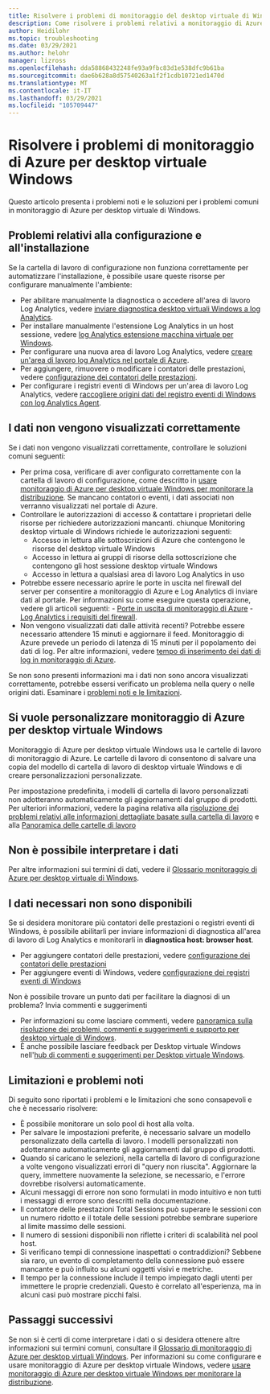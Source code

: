 ```yaml
---
title: Risolvere i problemi di monitoraggio del desktop virtuale di Windows-Azure
description: Come risolvere i problemi relativi a monitoraggio di Azure per desktop virtuale di Windows.
author: Heidilohr
ms.topic: troubleshooting
ms.date: 03/29/2021
ms.author: helohr
manager: lizross
ms.openlocfilehash: dda58868432248fe93a9fbc83d1e538dfc9b61ba
ms.sourcegitcommit: dae6b628a8d57540263a1f2f1cdb10721ed1470d
ms.translationtype: MT
ms.contentlocale: it-IT
ms.lasthandoff: 03/29/2021
ms.locfileid: "105709447"
---
```

# <a name="troubleshoot-azure-monitor-for-windows-virtual-desktop"></a>Risolvere i problemi di monitoraggio di Azure per desktop virtuale Windows

Questo articolo presenta i problemi noti e le soluzioni per i problemi comuni in monitoraggio di Azure per desktop virtuale di Windows.

## <a name="issues-with-configuration-and-setup"></a>Problemi relativi alla configurazione e all'installazione

Se la cartella di lavoro di configurazione non funziona correttamente per automatizzare l'installazione, è possibile usare queste risorse per configurare manualmente l'ambiente:

- Per abilitare manualmente la diagnostica o accedere all'area di lavoro Log Analytics, vedere [inviare diagnostica desktop virtuali Windows a log Analytics](diagnostics-log-analytics.md).
- Per installare manualmente l'estensione Log Analytics in un host sessione, vedere [log Analytics estensione macchina virtuale per Windows](../virtual-machines/extensions/oms-windows.md).
- Per configurare una nuova area di lavoro Log Analytics, vedere [creare un'area di lavoro log Analytics nel portale di Azure](../azure-monitor/logs/quick-create-workspace.md).
- Per aggiungere, rimuovere o modificare i contatori delle prestazioni, vedere [configurazione dei contatori delle prestazioni](../azure-monitor/agents/data-sources-performance-counters.md).
- Per configurare i registri eventi di Windows per un'area di lavoro Log Analytics, vedere [raccogliere origini dati del registro eventi di Windows con log Analytics Agent](../azure-monitor/agents/data-sources-windows-events.md).

## <a name="my-data-isnt-displaying-properly"></a>I dati non vengono visualizzati correttamente

Se i dati non vengono visualizzati correttamente, controllare le soluzioni comuni seguenti:

- Per prima cosa, verificare di aver configurato correttamente con la cartella di lavoro di configurazione, come descritto in [usare monitoraggio di Azure per desktop virtuale Windows per monitorare la distribuzione](azure-monitor.md). Se mancano contatori o eventi, i dati associati non verranno visualizzati nel portale di Azure.
- Controllare le autorizzazioni di accesso & contattare i proprietari delle risorse per richiedere autorizzazioni mancanti. chiunque Monitoring desktop virtuale di Windows richiede le autorizzazioni seguenti:
    - Accesso in lettura alle sottoscrizioni di Azure che contengono le risorse del desktop virtuale Windows
    - Accesso in lettura ai gruppi di risorse della sottoscrizione che contengono gli host sessione desktop virtuale Windows 
    - Accesso in lettura a qualsiasi area di lavoro Log Analytics in uso
- Potrebbe essere necessario aprire le porte in uscita nel firewall del server per consentire a monitoraggio di Azure e Log Analytics di inviare dati al portale. Per informazioni su come eseguire questa operazione, vedere gli articoli seguenti:
      - [Porte in uscita di monitoraggio di Azure](../azure-monitor/app/ip-addresses.md)
      - [Log Analytics i requisiti del firewall](../azure-monitor/agents/log-analytics-agent.md#firewall-requirements). 
- Non vengono visualizzati dati dalle attività recenti? Potrebbe essere necessario attendere 15 minuti e aggiornare il feed. Monitoraggio di Azure prevede un periodo di latenza di 15 minuti per il popolamento dei dati di log. Per altre informazioni, vedere [tempo di inserimento dei dati di log in monitoraggio di Azure](../azure-monitor/logs/data-ingestion-time.md).

Se non sono presenti informazioni ma i dati non sono ancora visualizzati correttamente, potrebbe essersi verificato un problema nella query o nelle origini dati. Esaminare i [problemi noti e le limitazioni](#known-issues-and-limitations). 

## <a name="i-want-to-customize-azure-monitor-for-windows-virtual-desktop"></a>Si vuole personalizzare monitoraggio di Azure per desktop virtuale Windows

Monitoraggio di Azure per desktop virtuale Windows usa le cartelle di lavoro di monitoraggio di Azure. Le cartelle di lavoro di consentono di salvare una copia del modello di cartella di lavoro di desktop virtuale Windows e di creare personalizzazioni personalizzate.

Per impostazione predefinita, i modelli di cartella di lavoro personalizzati non adotteranno automaticamente gli aggiornamenti dal gruppo di prodotti. Per ulteriori informazioni, vedere la pagina relativa alla [risoluzione dei problemi relativi alle informazioni dettagliate basate sulla cartella di lavoro](../azure-monitor/insights/troubleshoot-workbooks.md) e alla [Panoramica delle cartelle di lavoro](../azure-monitor/visualize/workbooks-overview.md)

## <a name="i-cant-interpret-the-data"></a>Non è possibile interpretare i dati

Per altre informazioni sui termini di dati, vedere il [Glossario monitoraggio di Azure per desktop virtuale di Windows](azure-monitor-glossary.md).

## <a name="the-data-i-need-isnt-available"></a>I dati necessari non sono disponibili

Se si desidera monitorare più contatori delle prestazioni o registri eventi di Windows, è possibile abilitarli per inviare informazioni di diagnostica all'area di lavoro di Log Analytics e monitorarli in **diagnostica host: browser host**. 

- Per aggiungere contatori delle prestazioni, vedere [configurazione dei contatori delle prestazioni](../azure-monitor/agents/data-sources-performance-counters.md#configuring-performance-counters)
- Per aggiungere eventi di Windows, vedere [configurazione dei registri eventi di Windows](../azure-monitor/agents/data-sources-windows-events.md#configuring-windows-event-logs)

Non è possibile trovare un punto dati per facilitare la diagnosi di un problema? Invia commenti e suggerimenti

- Per informazioni su come lasciare commenti, vedere [panoramica sulla risoluzione dei problemi, commenti e suggerimenti e supporto per desktop virtuale di Windows](troubleshoot-set-up-overview.md).
- È anche possibile lasciare feedback per Desktop virtuale Windows nell'[hub di commenti e suggerimenti per Desktop virtuale Windows](https://support.microsoft.com/help/4021566/windows-10-send-feedback-to-microsoft-with-feedback-hub-app).

## <a name="known-issues-and-limitations"></a>Limitazioni e problemi noti

Di seguito sono riportati i problemi e le limitazioni che sono consapevoli e che è necessario risolvere:

- È possibile monitorare un solo pool di host alla volta. 
- Per salvare le impostazioni preferite, è necessario salvare un modello personalizzato della cartella di lavoro. I modelli personalizzati non adotteranno automaticamente gli aggiornamenti dal gruppo di prodotti.
- Quando si caricano le selezioni, nella cartella di lavoro di configurazione a volte vengono visualizzati errori di "query non riuscita". Aggiornare la query, immettere nuovamente la selezione, se necessario, e l'errore dovrebbe risolversi automaticamente. 
- Alcuni messaggi di errore non sono formulati in modo intuitivo e non tutti i messaggi di errore sono descritti nella documentazione.
- Il contatore delle prestazioni Total Sessions può superare le sessioni con un numero ridotto e il totale delle sessioni potrebbe sembrare superiore al limite massimo delle sessioni.
- Il numero di sessioni disponibili non riflette i criteri di scalabilità nel pool host.   
- Si verificano tempi di connessione inaspettati o contraddizioni? Sebbene sia raro, un evento di completamento della connessione può essere mancante e può influito su alcuni oggetti visivi e metriche.
- Il tempo per la connessione include il tempo impiegato dagli utenti per immettere le proprie credenziali. Questo è correlato all'esperienza, ma in alcuni casi può mostrare picchi falsi. 
    

## <a name="next-steps"></a>Passaggi successivi

Se non si è certi di come interpretare i dati o si desidera ottenere altre informazioni sui termini comuni, consultare il [Glossario di monitoraggio di Azure per desktop virtuali Windows](azure-monitor-glossary.md). Per informazioni su come configurare e usare monitoraggio di Azure per desktop virtuale Windows, vedere [usare monitoraggio di Azure per desktop virtuale Windows per monitorare la distribuzione](azure-monitor.md).
